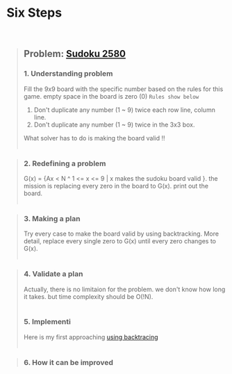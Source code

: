 # Six Steps

<br />

> ## Problem: [Sudoku 2580](https://www.acmicpc.net/problem/2580)
>
> ### 1. Understanding problem
>   Fill the 9x9 board with the specific number based on the rules for this game. empty space in the board is zero (0)
>  `Rules show below` <br />
>  1. Don't duplicate any number (1 ~ 9) twice each row line, column line.<br />
>  2. Don't duplicate any number (1 ~ 9) twice in the 3x3 box. <br />
>  
>  What solver has to do is making the board valid !!
> <br />
> <br />

> ### 2. Redefining a problem
>  G(x) = {Ax < N ^ 1 <= x <= 9 | x makes the sudoku board valid }. the mission is replacing every zero in the board to G(x).
>  print out the board.
> <br />
> <br />

> ### 3. Making a plan
>  Try every case to make the board valid by using backtracking. More detail, replace every single zero to G(x) until every zero 
>  changes to G(x).
> <br />
> <br />

> ### 4. Validate a plan
>  Actually, there is no limitaion for the problem. we don't know how long it takes. but time complexity should be O(!N).
> <br />
> <br />
> ### 5. Implementi
>  Here is my first approaching [using backtracing](https://github.com/DevStevenLee/Algorithm/blob/master/Backtracking/Sudoku_2580/Sudoku_2580.java)
> <br /> 
> <br />

> ### 6. How it can be improved
>
>
>

